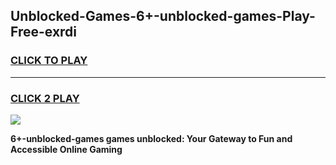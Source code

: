 
## Unblocked-Games-6+-unblocked-games-Play-Free-exrdi
<h3>
<a href="https://premium76.site?title=6+-unblocked-games&ref=12A">CLICK TO PLAY</a></h3>
<hr>

<h3>
<a href="https://premium76.site?title=6+-unblocked-games&ref=12A">CLICK 2 PLAY</a>
  
</h3>

<a href="https://premium76.site?title=6+-unblocked-games&ref=12A"><img src="https://clearcache.store/games.png"></a>


**6+-unblocked-games games unblocked: Your Gateway to Fun and Accessible Online Gaming**
